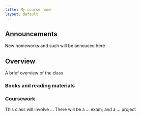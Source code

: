 ```yaml
---
title: My course name
layout: default
---
```


Announcements
-------------
New homeworks and such will be annouced here

Overview
--------
A brief overview of the class 
 
### Books and reading materials 

### Coursework

This class will involve ...  There will be a ... exam; and a ... project
 